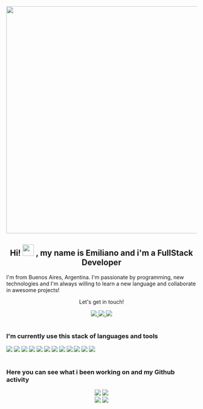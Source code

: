 <!-- (setq markdown-xhtml-header-content
"<style>
    @import url('https://fonts.googleapis.com/css2?family=Raleway:wght@400;500;600;700&display=swap');
    
    .main_container{
      display: flex;
      flex-direction: column;
      padding: 10px;
    }
    .container{
      display: flex;
      font-family: 'Raleway';
      margin: 10px auto;
    }
    .container_left{
      padding: 10px;
    }
    .container_left_title{
      font-size: 35px;
    }
    .container_left_subtitle{
      font-size: 20px;
    }
    .container_stats{
      margin: 10px auto;
    }
    .container_stack{
      margin: 50px auto;
      padding: 10px;
    }
</style>") -->

<div align='center'>
      <img src="https://i.imgur.com/8MupZHY.gif" width="600px" />
</div>

<div align="center">
      <h2>Hi! <img src="https://raw.githubusercontent.com/MartinHeinz/MartinHeinz/master/wave.gif" width="30px"> , my name is Emiliano and i'm a FullStack Developer</h2>
</div>
<div align="left">
      <p>I'm from Buenos Aires, Argentina. I'm passionate by programming, new technologies and I'm always willing to learn a new language and collaborate in awesome projects!</p>
</div>
<div align="center">
      <p>Let's get in touch!</p>
      <a href='mailto:pintos.emiliano@gmail.com'>
      <img src="https://img.shields.io/badge/gmail-%23E4405F.svg?&style=for-the-badge&logo=gmail&logoColor=white">
      </a>
      <a href='https://www.linkedin.com/in/emiliano-agust%C3%ADn-pintos/' target='_blank'>
      <img src="https://img.shields.io/badge/linkedin-%230077B5.svg?&style=for-the-badge&logo=linkedin&logoColor=white">
      </a>
      <a href='https://twitter.com/emiliano_pintos' target='_blank'>
      <img src="https://img.shields.io/badge/twitter-%231DA1F2.svg?&style=for-the-badge&logo=twitter&logoColor=white">
      </a>
</div>

  # <h3>I'm currently use this stack of languages and tools</h3>
<div align='left'>
  <img src="https://img.shields.io/badge/html5%20-%23E34F26.svg?&style=for-the-badge&logo=html5&logoColor=white">
  <img src="https://img.shields.io/badge/css3%20-%231572B6.svg?&style=for-the-badge&logo=css3&logoColor=white">
  <img src="https://img.shields.io/badge/javascript-%23F7DF1E.svg?&style=for-the-badge&logo=javascript&logoColor=black">
  <img src="https://img.shields.io/badge/react%20-%2300599C.svg?&style=for-the-badge&logo=react&logoColor=white">
  <img src="https://img.shields.io/badge/react%20router-CA4245?&style=for-the-badge&logo=reactrouter&logoColor=white&labelColor=CA4245">
  <img src="https://img.shields.io/badge/redux-764ABC?style=for-the-badge&logo=redux&logoColor=white">
  <img src="https://img.shields.io/badge/postgreSQL-4169E1?&style=for-the-badge&logo=postgresql&logoColor=white">
  <img src="https://img.shields.io/badge/node-339933?&style=for-the-badge&logo=node.js&logoColor=white"/>
  <img src="https://img.shields.io/badge/express-000000?&style=for-the-badge&logo=express&logoColor=white"/>
  <img src="https://img.shields.io/badge/git%20-%23F05033.svg?&style=for-the-badge&logo=git&logoColor=white"/>
  <img src="https://img.shields.io/badge/github%20-%23121011.svg?&style=for-the-badge&logo=github&logoColor=white"/>
  <img src="https://img.shields.io/badge/figma%20-%23F24E1E.svg?&style=for-the-badge&logo=figma&logoColor=white"/>
</div>

# <h3 align='left'>Here you can see what i been working on and my Github activity</h3>
<div align="center" class='container_stats'>
  <div align="center">
    <img src="https://github-readme-stats.vercel.app/api?username=emilianoagustin&hide=stars&show_icons=true&theme=dracula&line_height=32">
    <img src="https://github-readme-stats.vercel.app/api/top-langs/?username=emilianoagustin&count_private=true&theme=dracula">
  </div>
  <img src="https://github-readme-stats.vercel.app/api/pin/?username=emilianoagustin&repo=Dogger-APP&theme=dracula">
  <img src="https://github-readme-stats.vercel.app/api/pin/?username=emilianoagustin&repo=breaking-bad-app&theme=dracula">

</div>